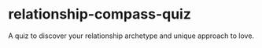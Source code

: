# relationship-compass-quiz
A quiz to discover your relationship archetype and unique approach to love.
